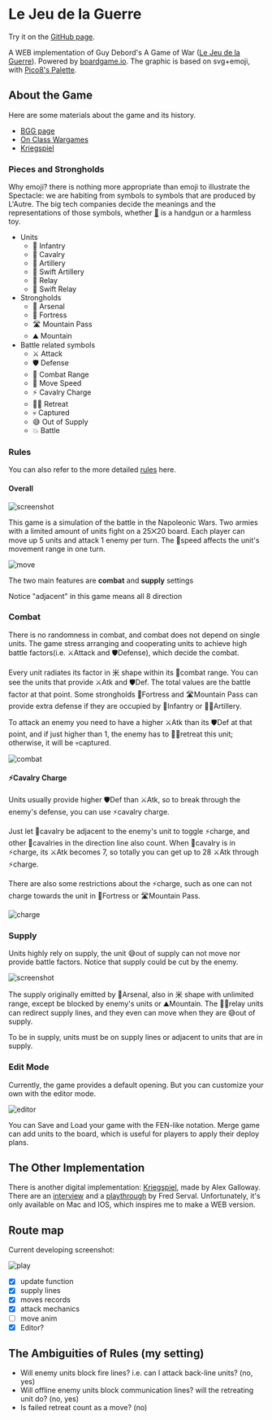 # Le Jeu de la Guerre

Try it on the [GitHub page](https://iamcxds.github.io/kriegspiel).

A WEB implementation of Guy Debord's A Game of War ([Le Jeu de la Guerre](https://www.wikiwand.com/fr/Le_Jeu_de_la_guerre_(livre))). Powered by [boardgame.io](https://boardgame.io/). The graphic is based on svg+emoji, with [Pico8's Palette](https://pico-8.fandom.com/wiki/Palette).

## About the Game

Here are some materials about the game and its history.

- [BGG page](https://boardgamegeek.com/boardgame/27323/le-jeu-de-la-guerre)
- [On Class Wargames](https://www.classwargames.net/?p=1636)
- [Kriegspiel](http://r-s-g.org/kriegspiel/about.php)

### Pieces and Strongholds

Why emoji? there is nothing more appropriate than emoji to illustrate the Spectacle: we are habiting from symbols to symbols that are produced by L'Autre. The big tech companies decide the meanings and the representations of those symbols, whether [🔫](https://emojipedia.org/pistol/) is a handgun or a harmless toy.

- Units
  - 💂 Infantry
  - 🏇 Cavalry
  - 🎉 Artillery
  - 🚀 Swift Artillery
  - 🚩 Relay
  - 🚚 Swift Relay
- Strongholds
  - 🎪 Arsenal
  - 🏰 Fortress
  - 🛣️ Mountain Pass
  - ⛰️ Mountain
- Battle related symbols
  - ⚔️ Attack
  - 🛡️ Defense
  - 🎯 Combat Range
  - 🐴 Move Speed
  - ⚡ Cavalry Charge
  - 🏃‍♂️ Retreat
  - 💀 Captured
  - 😅 Out of Supply
  - 💥 Battle

### Rules

You can also refer to the more detailed [rules](http://r-s-g.org/kriegspiel/rules.php) here.

#### Overall

![screenshot](resource/opening.png)

This game is a simulation of the battle in the Napoleonic Wars. Two armies with a limited amount of units fight on a 25⨉20 board. Each player can move up 5 units and attack 1 enemy per turn. The 🐴speed affects the unit's movement range in one turn.

![move](resource/move.png)

The two main features are **combat** and **supply** settings

Notice "adjacent" in this game means all 8 direction

### Combat

There is no randomness in combat, and combat does not depend on single units. The game stress arranging and cooperating units to achieve high battle factors(i.e. ⚔️Attack and 🛡️Defense), which decide the combat.

Every unit radiates its factor in 米 shape within its 🎯combat range. You can see the units that provide ⚔️Atk and 🛡️Def. The total values are the battle factor at that point. Some strongholds 🏰Fortress and 🛣️Mountain Pass can provide extra defense if they are occupied by 💂Infantry or 🎉🚀Artillery.

To attack an enemy you need to have a higher ⚔️Atk than its 🛡️Def at that point, and if just higher than 1, the enemy has to 🏃‍♂️retreat this unit; otherwise, it will be 💀captured.

![combat](resource/combat.png)

#### ⚡Cavalry Charge

Units usually provide higher 🛡️Def than ⚔️Atk, so to break through the enemy's defense, you can use ⚡cavalry charge.

Just let 🏇cavalry be adjacent to the enemy's unit to toggle ⚡charge, and other 🏇cavalries in the direction line also count. When 🏇cavalry is in ⚡charge, its ⚔️Atk becomes 7, so totally you can get up to 28 ⚔️Atk through ⚡charge.

There are also some restrictions about the ⚡charge, such as one can not charge towards the unit in 🏰Fortress or 🛣️Mountain Pass.

![charge](resource/charge.png)

### Supply

Units highly rely on supply, the unit 😅out of supply can not move nor provide battle factors. Notice that supply could be cut by the enemy.

![screenshot](resource/supply.png)

The supply originally emitted by 🎪Arsenal, also in 米 shape with unlimited range, except be blocked by enemy's units or ⛰️Mountain. The 🚩🚚relay units can redirect supply lines, and they even can move when they are 😅out of supply.

To be in supply, units must be on supply lines or adjacent to units that are in supply.

### Edit Mode

Currently, the game provides a default opening. But you can customize your own with the editor mode.

![editor](resource/editor.png)

You can Save and Load your game with the FEN-like notation. Merge game can add units to the board, which is useful for players to apply their deploy plans.

## The Other Implementation

There is another digital implementation: [Kriegspiel](http://r-s-g.org/kriegspiel/index.php), made by Alex Galloway. There are an [interview](https://www.youtube.com/watch?v=CGjt8po_y4I) and a [playthrough](https://www.youtube.com/watch?v=4l2M6vpWLAw) by Fred Serval. Unfortunately, it's only available on Mac and IOS, which inspires me to make a WEB version.

## Route map

Current developing screenshot:

![play](resource/play1.png)

- [x] update function
- [x] supply lines
- [x] moves records
- [x] attack mechanics
- [ ] move anim
- [x] Editor?

## The Ambiguities of Rules (my setting)

- Will enemy units block fire lines? i.e. can I attack back-line units? (no, yes)
- Will offline enemy units block communication lines? will the retreating unit do? (no, yes)
- Is failed retreat count as a move? (no)
  